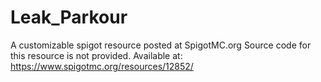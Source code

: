 # Leak_Parkour
A customizable spigot resource posted at SpigotMC.org
Source code for this resource is not provided. Available at: https://www.spigotmc.org/resources/12852/
